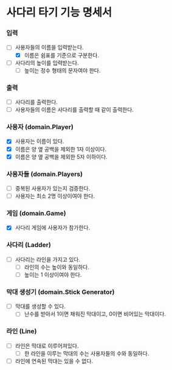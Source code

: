 # 사다리 타기 기능 명세서

### 입력
- [ ] 사용자들의 이름을 입력받는다.
  - [x] 이름은 쉼표를 기준으로 구분한다.
- [ ] 사다리의 높이를 입력받는다.
  - [ ] 높이는 정수 형태의 문자여야 한다.

### 출력
- [ ] 사다리를 출력한다.
- [ ] 사용자들의 이름은 사다리를 출력할 때 같이 출력한다.

### 사용자 (domain.Player)
- [x] 사용자는 이름이 있다.
- [x] 이름은 양 옆 공백을 제외한 1자 이상이다.
- [x] 이름은 양 옆 공백을 제외한 5자 이하이다.

### 사용자들 (domain.Players)
- [ ] 중복된 사용자가 있는지 검증한다.
- [ ] 사용자는 최소 2명 이상이여야 한다.

### 게임 (domain.Game)
- [x] 사다리 게임에 사용자가 참가한다.

### 사다리 (Ladder)
- [ ] 사다리는 라인을 가지고 있다.
  - [ ] 라인의 수는 높이와 동일하다.
  - [ ] 높이는 1 이상이여야 한다.

### 막대 생성기 (domain.Stick Generator)
- [ ] 막대를 생성할 수 있다. 
  - [ ] 난수를 받아서 1이면 채워진 막대이고, 0이면 비어있는 막대이다.

### 라인 (Line)
- [ ] 라인은 막대로 이루어져있다.
  - [ ] 한 라인을 이루는 막대의 수는 사용자들의 수와 동일하다.
- [ ] 라인에 연속된 막대는 있을 수 없다.